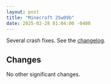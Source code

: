 ```yaml
---
layout: post
title: "Minecraft 25w09b"
date: 2025-02-28 01:04:00 -0400
---
```


Several crash fixes. See the [changelog](https://www.minecraft.net/en-us/article/minecraft-snapshot-25w09b).

## Changes

No other significant changes.

